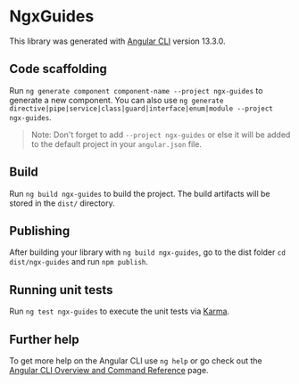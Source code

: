 # NgxGuides

This library was generated with [Angular CLI](https://github.com/angular/angular-cli) version 13.3.0.

## Code scaffolding

Run `ng generate component component-name --project ngx-guides` to generate a new component. You can also use `ng generate directive|pipe|service|class|guard|interface|enum|module --project ngx-guides`.
> Note: Don't forget to add `--project ngx-guides` or else it will be added to the default project in your `angular.json` file. 

## Build

Run `ng build ngx-guides` to build the project. The build artifacts will be stored in the `dist/` directory.

## Publishing

After building your library with `ng build ngx-guides`, go to the dist folder `cd dist/ngx-guides` and run `npm publish`.

## Running unit tests

Run `ng test ngx-guides` to execute the unit tests via [Karma](https://karma-runner.github.io).

## Further help

To get more help on the Angular CLI use `ng help` or go check out the [Angular CLI Overview and Command Reference](https://angular.io/cli) page.
